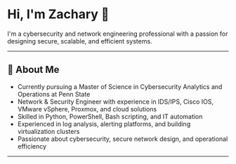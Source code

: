 
# Hi, I'm Zachary 👋

I'm a cybersecurity and network engineering professional with a passion for designing secure, scalable, and efficient systems.

---

## 💼 About Me

- Currently pursuing a Master of Science in Cybersecurity Analytics and Operations at Penn State
- Network & Security Engineer with experience in IDS/IPS, Cisco IOS, VMware vSphere, Proxmox, and cloud solutions  
- Skilled in Python, PowerShell, Bash scripting, and IT automation  
- Experienced in log analysis, alerting platforms, and building virtualization clusters  
- Passionate about cybersecurity, secure network design, and operational efficiency  

---

<!--
**zacharyetters/zacharyetters** is a ✨ _special_ ✨ repository because its `README.md` (this file) appears on your GitHub profile.

Here are some ideas to get you started:

- 🔭 I’m currently working on ...
- 🌱 I’m currently learning ...
- 👯 I’m looking to collaborate on ...
- 🤔 I’m looking for help with ...
- 💬 Ask me about ...
- 📫 How to reach me: ...
- 😄 Pronouns: ...
- ⚡ Fun fact: ...
-->
